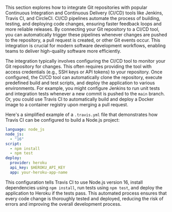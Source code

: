 This section explores how to integrate Git repositories with popular Continuous Integration and Continuous Delivery (CI/CD) tools like Jenkins, Travis CI, and CircleCI. CI/CD pipelines automate the process of building, testing, and deploying code changes, ensuring faster feedback loops and more reliable releases. By connecting your Git repository to a CI/CD tool, you can automatically trigger these pipelines whenever changes are pushed to the repository, a pull request is created, or other Git events occur. This integration is crucial for modern software development workflows, enabling teams to deliver high-quality software more efficiently.

The integration typically involves configuring the CI/CD tool to monitor your Git repository for changes. This often requires providing the tool with access credentials (e.g., SSH keys or API tokens) to your repository. Once configured, the CI/CD tool can automatically clone the repository, execute predefined build and test scripts, and deploy the application to various environments. For example, you might configure Jenkins to run unit tests and integration tests whenever a new commit is pushed to the `main` branch. Or, you could use Travis CI to automatically build and deploy a Docker image to a container registry upon merging a pull request.

Here's a simplified example of a `.travis.yml` file that demonstrates how Travis CI can be configured to build a Node.js project:

```yaml
language: node_js
node_js:
  - "16"
script:
  - npm install
  - npm test
deploy:
  provider: heroku
  api_key: $HEROKU_API_KEY
  app: your-heroku-app-name
```

This configuration tells Travis CI to use Node.js version 16, install dependencies using `npm install`, run tests using `npm test`, and deploy the application to Heroku if the tests pass. This automated process ensures that every code change is thoroughly tested and deployed, reducing the risk of errors and improving the overall development process.
